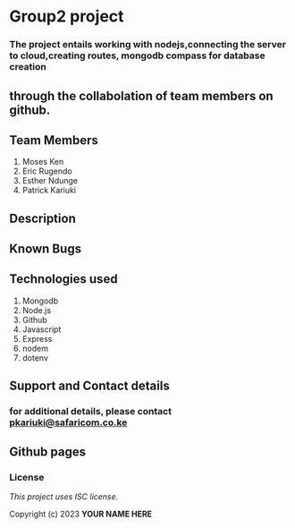 
# Group2 project
### The project entails working with nodejs,connecting the server to cloud,creating routes, mongodb compass for database creation 
## through the collabolation of team members on github.

## Team Members
1. Moses Ken
2. Eric Rugendo
3. Esther Ndunge
4. Patrick Kariuki

## Description

## Known Bugs

## Technologies used
1. Mongodb
2. Node.js
3. Github
4. Javascript
5. Express
6. nodem
7. dotenv
## Support and Contact details
### for additional details, please contact pkariuki@safaricom.co.ke
## Github pages




### License

*This project uses ISC license.*

Copyright (c) 2023 **YOUR NAME HERE**

